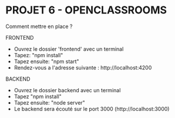 # PROJET 6 - OPENCLASSROOMS

Comment mettre en place ?

FRONTEND
- Ouvrez le dossier 'frontend' avec un terminal
- Tapez: "npm install"
- Tapez ensuite: "npm start"
- Rendez-vous a l'adresse suivante : http://localhost:4200

BACKEND
- Ouvrez le dossier backend avec un terminal
- Tapez "npm install"
- Tapez ensuite: "node server"
- Le backend sera écouté sur le port 3000 (http://localhost:3000)
